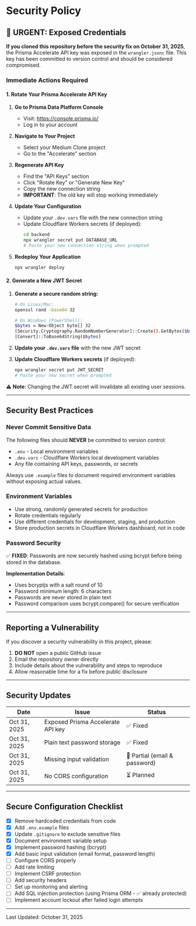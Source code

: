 # Security Policy

## 🚨 URGENT: Exposed Credentials

**If you cloned this repository before the security fix on October 31, 2025**, the Prisma Accelerate API key was exposed in the `wrangler.jsonc` file. This key has been committed to version control and should be considered compromised.

### Immediate Actions Required

#### 1. Rotate Your Prisma Accelerate API Key

1. **Go to Prisma Data Platform Console**
   - Visit: https://console.prisma.io/
   - Log in to your account

2. **Navigate to Your Project**
   - Select your Medium Clone project
   - Go to the "Accelerate" section

3. **Regenerate API Key**
   - Find the "API Keys" section
   - Click "Rotate Key" or "Generate New Key"
   - Copy the new connection string
   - **IMPORTANT**: The old key will stop working immediately

4. **Update Your Configuration**
   - Update your `.dev.vars` file with the new connection string
   - Update Cloudflare Workers secrets (if deployed):
     ```bash
     cd backend
     npx wrangler secret put DATABASE_URL
     # Paste your new connection string when prompted
     ```

5. **Redeploy Your Application**
   ```bash
   npx wrangler deploy
   ```

#### 2. Generate a New JWT Secret

1. **Generate a secure random string:**
   ```bash
   # On Linux/Mac:
   openssl rand -base64 32
   
   # On Windows (PowerShell):
   $bytes = New-Object byte[] 32
   [Security.Cryptography.RandomNumberGenerator]::Create().GetBytes($bytes)
   [Convert]::ToBase64String($bytes)
   ```

2. **Update your `.dev.vars` file** with the new JWT secret

3. **Update Cloudflare Workers secrets** (if deployed):
   ```bash
   npx wrangler secret put JWT_SECRET
   # Paste your new secret when prompted
   ```

⚠️ **Note**: Changing the JWT secret will invalidate all existing user sessions.

---

## Security Best Practices

### Never Commit Sensitive Data

The following files should **NEVER** be committed to version control:
- `.env` - Local environment variables
- `.dev.vars` - Cloudflare Workers local development variables
- Any file containing API keys, passwords, or secrets

Always use `.example` files to document required environment variables without exposing actual values.

### Environment Variables

- Use strong, randomly generated secrets for production
- Rotate credentials regularly
- Use different credentials for development, staging, and production
- Store production secrets in Cloudflare Workers dashboard, not in code

### Password Security

✅ **FIXED**: Passwords are now securely hashed using bcrypt before being stored in the database.

**Implementation Details**:
- Uses bcryptjs with a salt round of 10
- Password minimum length: 6 characters
- Passwords are never stored in plain text
- Password comparison uses bcrypt.compare() for secure verification

---

## Reporting a Vulnerability

If you discover a security vulnerability in this project, please:

1. **DO NOT** open a public GitHub issue
2. Email the repository owner directly
3. Include details about the vulnerability and steps to reproduce
4. Allow reasonable time for a fix before public disclosure

---

## Security Updates

| Date | Issue | Status |
|------|-------|--------|
| Oct 31, 2025 | Exposed Prisma Accelerate API key | ✅ Fixed |
| Oct 31, 2025 | Plain text password storage | ✅ Fixed |
| Oct 31, 2025 | Missing input validation | 🔄 Partial (email & password) |
| Oct 31, 2025 | No CORS configuration | ⏳ Planned |

---

## Secure Configuration Checklist

- [x] Remove hardcoded credentials from code
- [x] Add `.env.example` files
- [x] Update `.gitignore` to exclude sensitive files
- [x] Document environment variable setup
- [x] Implement password hashing (bcrypt)
- [x] Add basic input validation (email format, password length)
- [ ] Configure CORS properly
- [ ] Add rate limiting
- [ ] Implement CSRF protection
- [ ] Add security headers
- [ ] Set up monitoring and alerting
- [ ] Add SQL injection protection (using Prisma ORM - ✅ already protected)
- [ ] Implement account lockout after failed login attempts

---

Last Updated: October 31, 2025

